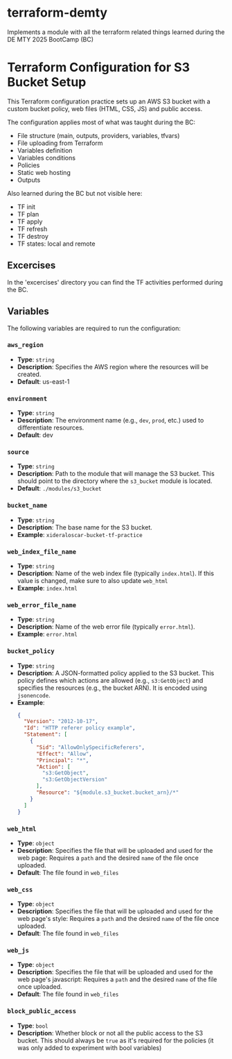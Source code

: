 # terraform-demty
Implements a module with all the terraform related things learned during the DE MTY 2025 BootCamp (BC)

# Terraform Configuration for S3 Bucket Setup

This Terraform configuration practice sets up an AWS S3 bucket with a custom bucket policy, web files (HTML, CSS, JS) and public access.

The configuration applies most of what was taught during the BC:

- File structure (main, outputs, providers, variables, tfvars)
- File uploading from Terraform
- Variables definition
- Variables conditions
- Policies
- Static web hosting
- Outputs

Also learned during the BC but not visible here:

- TF init
- TF plan
- TF apply
- TF refresh
- TF destroy
- TF states: local and remote


## Excercises

In the 'excercises' directory you can find the TF activities performed during the BC.

## Variables

The following variables are required to run the configuration:

### `aws_region`
- **Type**: `string`
- **Description**: Specifies the AWS region where the resources will be created.
- **Default**: us-east-1
  
### `environment`
- **Type**: `string`
- **Description**: The environment name (e.g., `dev`, `prod`, etc.) used to differentiate resources.
- **Default**: dev

### `source`
- **Type**: `string`
- **Description**: Path to the module that will manage the S3 bucket. This should point to the directory where the `s3_bucket` module is located.
- **Default**: `./modules/s3_bucket`

### `bucket_name`
- **Type**: `string`
- **Description**: The base name for the S3 bucket.
- **Example**: `xideraloscar-bucket-tf-practice`

### `web_index_file_name`
- **Type**: `string`
- **Description**: Name of the web index file (typically `index.html`). If this value is changed, make sure to also update `web_html`
- **Example**: `index.html`

### `web_error_file_name`
- **Type**: `string`
- **Description**: Name of the web error file (typically `error.html`).
- **Example**: `error.html`

### `bucket_policy`
- **Type**: `string`
- **Description**: A JSON-formatted policy applied to the S3 bucket. This policy defines which actions are allowed (e.g., `s3:GetObject`) and specifies the resources (e.g., the bucket ARN). It is encoded using `jsonencode`.
- **Example**: 
  ```json
  {
    "Version": "2012-10-17",
    "Id": "HTTP referer policy example",
    "Statement": [
      {
        "Sid": "AllowOnlySpecificReferers",
        "Effect": "Allow",
        "Principal": "*",
        "Action": [
          "s3:GetObject",
          "s3:GetObjectVersion"
        ],
        "Resource": "${module.s3_bucket.bucket_arn}/*"
      }
    ]
  }

### `web_html`
- **Type**: `object`
- **Description**: Specifies the file that will be uploaded and used for the web page: Requires a `path` and the desired `name` of the file once uploaded.
- **Default**: The file found in `web_files`

### `web_css`
- **Type**: `object`
- **Description**: Specifies the file that will be uploaded and used for the web page's style: Requires a `path` and the desired `name` of the file once uploaded.
- **Default**: The file found in `web_files`

### `web_js`
- **Type**: `object`
- **Description**: Specifies the file that will be uploaded and used for the web page's javascript: Requires a `path` and the desired `name` of the file once uploaded.
- **Default**: The file found in `web_files`

### `block_public_access`
- **Type**: `bool`
- **Description**: Whether block or not all the public access to the S3 bucket. This should always be `true` as it's required for the policies (it was only added to experiment with bool variables)

